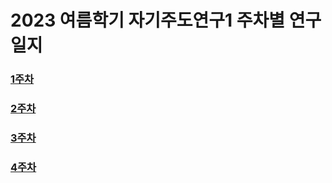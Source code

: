 # 2023 여름학기 자기주도연구1 주차별 연구일지

### [1주차](https://github.com/Chihiro0623/2023summer-selfstudy1/tree/main/week1)  
### [2주차](https://github.com/Chihiro0623/2023summer-selfstudy1/tree/main/week2)  
### [3주차](https://github.com/Chihiro0623/2023summer-selfstudy1/tree/main/week3)  
### [4주차](https://github.com/Chihiro0623/2023summer-selfstudy1/tree/main/week4)  
